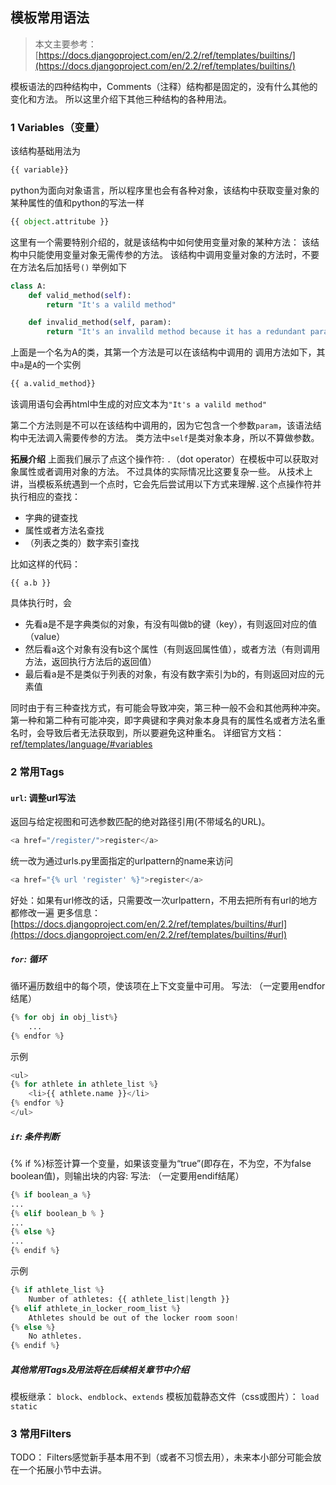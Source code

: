 ## 模板常用语法
> 本文主要参考：[https://docs.djangoproject.com/en/2.2/ref/templates/builtins/](https://docs.djangoproject.com/en/2.2/ref/templates/builtins/)

模板语法的四种结构中，Comments（注释）结构都是固定的，没有什么其他的变化和方法。
所以这里介绍下其他三种结构的各种用法。
### 1 Variables（变量）
该结构基础用法为
```python
{{ variable}}
```
python为面向对象语言，所以程序里也会有各种对象，该结构中获取变量对象的某种属性的值和python的写法一样
```python
{{ object.attritube }}
```
这里有一个需要特别介绍的，就是该结构中如何使用变量对象的某种方法：
该结构中只能使用变量对象无需传参的方法。
该结构中调用变量对象的方法时，不要在方法名后加括号`()`
举例如下
```python
class A:
	def valid_method(self):
		return "It's a valild method"

	def invalid_method(self, param):
		return "It's an invalild method because it has a redundant param"
```
上面是一个名为A的类，其第一个方法是可以在该结构中调用的
调用方法如下，其中`a`是`A`的一个实例
```python
{{ a.valid_method}}
```
该调用语句会再html中生成的对应文本为`"It's a valild method"`

第二个方法则是不可以在该结构中调用的，因为它包含一个参数`param`，该语法结构中无法调入需要传参的方法。
类方法中`self`是类对象本身，所以不算做参数。

**拓展介绍**
上面我们展示了点这个操作符: `.`（dot operator）在模板中可以获取对象属性或者调用对象的方法。
不过具体的实际情况比这要复杂一些。
从技术上讲，当模板系统遇到一个点时，它会先后尝试用以下方式来理解`.`这个点操作符并执行相应的查找：
- 字典的键查找
- 属性或者方法名查找
- （列表之类的）数字索引查找

比如这样的代码：
```
{{ a.b }}
```
具体执行时，会
- 先看a是不是字典类似的对象，有没有叫做b的键（key），有则返回对应的值（value）
- 然后看a这个对象有没有b这个属性（有则返回属性值），或者方法（有则调用方法，返回执行方法后的返回值）
- 最后看a是不是类似于列表的对象，有没有数字索引为b的，有则返回对应的元素值

同时由于有三种查找方式，有可能会导致冲突，第三种一般不会和其他两种冲突。
第一种和第二种有可能冲突，即字典键和字典对象本身具有的属性名或者方法名重名时，会导致后者无法获取到，所以要避免这种重名。
详细官方文档： [ref/templates/language/#variables](https://docs.djangoproject.com/en/2.2/ref/templates/language/#variables)

### 2 常用Tags
#### `url`: 调整url写法
返回与给定视图和可选参数匹配的绝对路径引用(不带域名的URL)。
```python
<a href="/register/">register</a>
```
统一改为通过urls.py里面指定的urlpattern的name来访问
```python
<a href="{% url 'register' %}">register</a>
```
好处：如果有url修改的话，只需要改一次urlpattern，不用去把所有有url的地方都修改一遍
更多信息：[https://docs.djangoproject.com/en/2.2/ref/templates/builtins/#url](https://docs.djangoproject.com/en/2.2/ref/templates/builtins/#url)
##### `for`:  循环
循环遍历数组中的每个项，使该项在上下文变量中可用。
写法: （一定要用endfor结尾）
```python
{% for obj in obj_list%}
	...
{% endfor %}
```
示例
```python
<ul>
{% for athlete in athlete_list %}
    <li>{{ athlete.name }}</li>
{% endfor %}
</ul>
```
##### `if`:  条件判断
{% if %}标签计算一个变量，如果该变量为“true”(即存在，不为空，不为false boolean值)，则输出块的内容:
写法: （一定要用endif结尾）
```python
{% if boolean_a %}
...
{% elif boolean_b % }
...
{% else %}
...
{% endif %}
```
示例
```python
{% if athlete_list %}
    Number of athletes: {{ athlete_list|length }}
{% elif athlete_in_locker_room_list %}
    Athletes should be out of the locker room soon!
{% else %}
    No athletes.
{% endif %}
```
##### 其他常用Tags及用法将在后续相关章节中介绍
模板继承： `block`、`endblock`、`extends`
模板加载静态文件（css或图片）： `load static`

### 3 常用Filters
TODO： Filters感觉新手基本用不到（或者不习惯去用），未来本小部分可能会放在一个拓展小节中去讲。